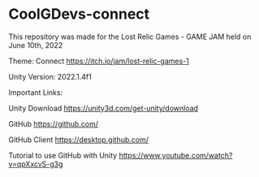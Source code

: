 # CoolGDevs-connect

This repository was made for the Lost Relic Games - GAME JAM held on June 10th, 2022

Theme: Connect
https://itch.io/jam/lost-relic-games-1




Unity Version: 2022.1.4f1

Important Links:

Unity Download
https://unity3d.com/get-unity/download

GitHub
https://github.com/

GitHub Client
https://desktop.github.com/

Tutorial to use GitHub with Unity
https://www.youtube.com/watch?v=qpXxcvS-g3g

